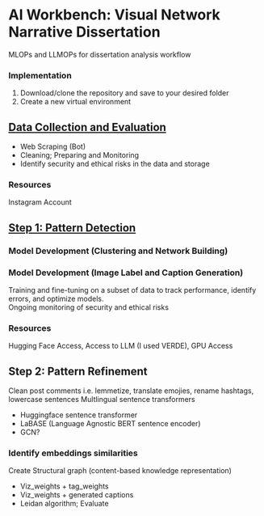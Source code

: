 # AI Workbench: Visual Network Narrative Dissertation
MLOPs and LLMOPs for dissertation analysis workflow

### Implementation

1. Download/clone the repository and save to your desired folder 
2. Create a new virtual environment


## [Data Collection and Evaluation](https://github.com/lwdozal/Dissertation_AI_Workbench/tree/main/data_collection)
- Web Scraping (Bot) 
- Cleaning; Preparing and Monitoring   
- Identify security and ethical risks in the data and storage
### Resources
Instagram Account

## [Step 1: Pattern Detection](https://github.com/lwdozal/Dissertation_AI_Workbench/tree/main/Step1_Pattern_Detection)

### Model Development (Clustering and Network Building)

### Model Development (Image Label and Caption Generation)
Training and fine-tuning on a subset of data to track performance, identify errors, and optimize models.\
Ongoing monitoring of security and ethical risks

### Resources
Hugging Face Access, Access to LLM (I used VERDE), GPU Access

<!-- Torch, Torchvision, \
transformers, sentence transformers,  \
PIL, Requests, pydantic, open-cv, os \
langchain core and openai, \ -->



## Step 2: Pattern Refinement
Clean post comments i.e. lemmetize, translate emojies, rename hashtags, lowercase sentences
Multlingual sentence transformers
- Huggingface sentence transformer
- LaBASE (Language Agnostic BERT sentence encoder)
- GCN?

### Identify embeddings similarities

Create Structural graph (content-based knowledge representation) 
- Viz_weights + tag_weights
- Viz_weights + generated captions
- Leidan algorithm; Evaluate
